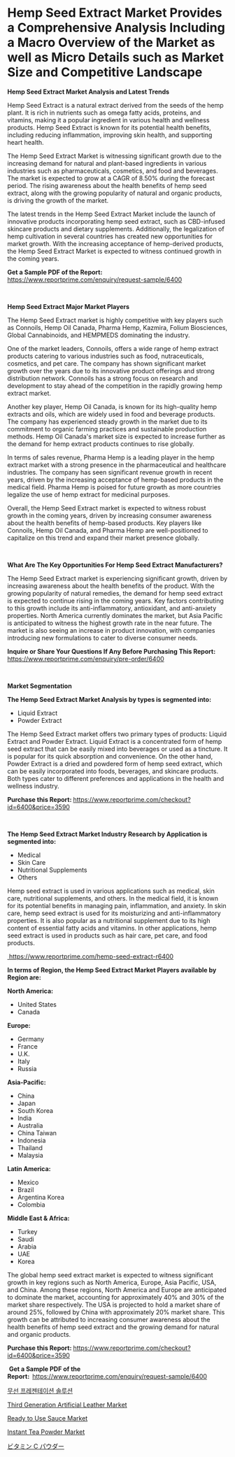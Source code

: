 <p><h1>Hemp Seed Extract Market Provides a Comprehensive Analysis Including a Macro Overview of the Market as well as Micro Details such as Market Size and Competitive Landscape</h1></p><p><strong>Hemp Seed Extract Market Analysis and Latest Trends</strong></p>
<p><p>Hemp Seed Extract is a natural extract derived from the seeds of the hemp plant. It is rich in nutrients such as omega fatty acids, proteins, and vitamins, making it a popular ingredient in various health and wellness products. Hemp Seed Extract is known for its potential health benefits, including reducing inflammation, improving skin health, and supporting heart health.</p><p>The Hemp Seed Extract Market is witnessing significant growth due to the increasing demand for natural and plant-based ingredients in various industries such as pharmaceuticals, cosmetics, and food and beverages. The market is expected to grow at a CAGR of 8.50% during the forecast period. The rising awareness about the health benefits of hemp seed extract, along with the growing popularity of natural and organic products, is driving the growth of the market.</p><p>The latest trends in the Hemp Seed Extract Market include the launch of innovative products incorporating hemp seed extract, such as CBD-infused skincare products and dietary supplements. Additionally, the legalization of hemp cultivation in several countries has created new opportunities for market growth. With the increasing acceptance of hemp-derived products, the Hemp Seed Extract Market is expected to witness continued growth in the coming years.</p></p>
<p><strong>Get a Sample PDF of the Report:&nbsp;</strong> <a href="https://www.reportprime.com/enquiry/request-sample/6400">https://www.reportprime.com/enquiry/request-sample/6400</a></p>
<p>&nbsp;</p>
<p><strong>Hemp Seed Extract Major Market Players</strong></p>
<p><p>The Hemp Seed Extract market is highly competitive with key players such as Connoils, Hemp Oil Canada, Pharma Hemp, Kazmira, Folium Biosciences, Global Cannabinoids, and HEMPMEDS dominating the industry. </p><p>One of the market leaders, Connoils, offers a wide range of hemp extract products catering to various industries such as food, nutraceuticals, cosmetics, and pet care. The company has shown significant market growth over the years due to its innovative product offerings and strong distribution network. Connoils has a strong focus on research and development to stay ahead of the competition in the rapidly growing hemp extract market.</p><p>Another key player, Hemp Oil Canada, is known for its high-quality hemp extracts and oils, which are widely used in food and beverage products. The company has experienced steady growth in the market due to its commitment to organic farming practices and sustainable production methods. Hemp Oil Canada's market size is expected to increase further as the demand for hemp extract products continues to rise globally.</p><p>In terms of sales revenue, Pharma Hemp is a leading player in the hemp extract market with a strong presence in the pharmaceutical and healthcare industries. The company has seen significant revenue growth in recent years, driven by the increasing acceptance of hemp-based products in the medical field. Pharma Hemp is poised for future growth as more countries legalize the use of hemp extract for medicinal purposes.</p><p>Overall, the Hemp Seed Extract market is expected to witness robust growth in the coming years, driven by increasing consumer awareness about the health benefits of hemp-based products. Key players like Connoils, Hemp Oil Canada, and Pharma Hemp are well-positioned to capitalize on this trend and expand their market presence globally.</p></p>
<p>&nbsp;</p>
<p><strong>What Are The Key Opportunities For Hemp Seed Extract Manufacturers?</strong></p>
<p><p>The Hemp Seed Extract market is experiencing significant growth, driven by increasing awareness about the health benefits of the product. With the growing popularity of natural remedies, the demand for hemp seed extract is expected to continue rising in the coming years. Key factors contributing to this growth include its anti-inflammatory, antioxidant, and anti-anxiety properties. North America currently dominates the market, but Asia Pacific is anticipated to witness the highest growth rate in the near future. The market is also seeing an increase in product innovation, with companies introducing new formulations to cater to diverse consumer needs.</p></p>
<p><strong>Inquire or Share Your Questions If Any Before Purchasing This Report:</strong> <a href="https://www.reportprime.com/enquiry/pre-order/6400">https://www.reportprime.com/enquiry/pre-order/6400</a></p>
<p>&nbsp;</p>
<p><strong>Market Segmentation</strong></p>
<p><strong>The Hemp Seed Extract Market Analysis by types is segmented into:</strong></p>
<p><ul><li>Liquid Extract</li><li>Powder Extract</li></ul></p>
<p><p>The Hemp Seed Extract market offers two primary types of products: Liquid Extract and Powder Extract. Liquid Extract is a concentrated form of hemp seed extract that can be easily mixed into beverages or used as a tincture. It is popular for its quick absorption and convenience. On the other hand, Powder Extract is a dried and powdered form of hemp seed extract, which can be easily incorporated into foods, beverages, and skincare products. Both types cater to different preferences and applications in the health and wellness industry.</p></p>
<p><strong>Purchase this Report:&nbsp;</strong><a href="https://www.reportprime.com/checkout?id=6400&price=3590">https://www.reportprime.com/checkout?id=6400&price=3590</a></p>
<p>&nbsp;</p>
<p><strong>The Hemp Seed Extract Market Industry Research by Application is segmented into:</strong></p>
<p><ul><li>Medical</li><li>Skin Care</li><li>Nutritional Supplements</li><li>Others</li></ul></p>
<p><p>Hemp seed extract is used in various applications such as medical, skin care, nutritional supplements, and others. In the medical field, it is known for its potential benefits in managing pain, inflammation, and anxiety. In skin care, hemp seed extract is used for its moisturizing and anti-inflammatory properties. It is also popular as a nutritional supplement due to its high content of essential fatty acids and vitamins. In other applications, hemp seed extract is used in products such as hair care, pet care, and food products.</p></p>
<p><a href="https://www.reportprime.com/hemp-seed-extract-r6400">&nbsp;https://www.reportprime.com/hemp-seed-extract-r6400</a></p>
<p><strong>In terms of Region, the Hemp Seed Extract Market Players available by Region are:</strong></p>
<p>
    <p> <strong> North America: </strong>
        <ul>
            <li>United States</li>
            <li>Canada</li>
        </ul>
        </p> 
    <p> <strong> Europe: </strong>
        <ul>
            <li>Germany</li>
            <li>France</li>
            <li>U.K.</li>
            <li>Italy</li>
            <li>Russia</li>
        </ul>
        </p> 
    <p> <strong> Asia-Pacific: </strong>
        <ul>
            <li>China</li>
            <li>Japan</li>
            <li>South Korea</li>
            <li>India</li>
            <li>Australia</li>
            <li>China Taiwan</li>
            <li>Indonesia</li>
            <li>Thailand</li>
            <li>Malaysia</li>
        </ul>
        </p> 
    <p> <strong> Latin America: </strong>
        <ul>
            <li>Mexico</li>
            <li>Brazil</li>
            <li>Argentina Korea</li>
            <li>Colombia</li>
        </ul>
        </p> 
    <p> <strong> Middle East & Africa: </strong>
        <ul>
            <li>Turkey</li>
            <li>Saudi</li>
            <li>Arabia</li>
            <li>UAE</li>
            <li>Korea</li>
        </ul>
    </p>
    </p>
<p><p>The global hemp seed extract market is expected to witness significant growth in key regions such as North America, Europe, Asia Pacific, USA, and China. Among these regions, North America and Europe are anticipated to dominate the market, accounting for approximately 40% and 30% of the market share respectively. The USA is projected to hold a market share of around 25%, followed by China with approximately 20% market share. This growth can be attributed to increasing consumer awareness about the health benefits of hemp seed extract and the growing demand for natural and organic products.</p></p>
<p><strong>Purchase this Report: </strong><a href="https://www.reportprime.com/checkout?id=6400&price=3590">https://www.reportprime.com/checkout?id=6400&price=3590</a></p>
<p>&nbsp;<strong>Get a Sample PDF of the Report:&nbsp;&nbsp;</strong><a href="https://www.reportprime.com/enquiry/request-sample/6400">https://www.reportprime.com/enquiry/request-sample/6400</a></p>
<p><strong></strong></p>
<p><p><a href="https://medium.com/@joanacasper2001/%EB%AC%B4%EC%84%A0-%ED%94%84%EB%A0%88%EC%A0%A0%ED%85%8C%EC%9D%B4%EC%85%98-%EC%86%94%EB%A3%A8%EC%85%98-%EC%82%B0%EC%97%85-%EB%B6%84%EC%84%9D-%EB%B3%B4%EA%B3%A0%EC%84%9C-%EC%8B%9C%EC%9E%A5-%EA%B7%9C%EB%AA%A8%EB%8A%94-12-6-%EC%9D%98-26ffcd4f712e">무선 프레젠테이션 솔루션</a></p><p><a href="https://medium.com/@jewelmohr25/global-third-generation-artificial-leather-market-size-is-expected-to-reach-at-a-cagr-of-13-8-a00f887c06c6">Third Generation Artificial Leather Market</a></p><p><a href="https://github.com/pennyaldbrittonh658/Market-Research-Report-List-1/blob/main/ready-to-use-sauce-market.md">Ready to Use Sauce Market</a></p><p><a href="https://github.com/gcimaudf65/Market-Research-Report-List-1/blob/main/instant-tea-powder-market.md">Instant Tea Powder Market</a></p><p><a href="https://medium.com/@orlohagenes_12279/%E3%83%93%E3%82%BF%E3%83%9F%E3%83%B3c%E3%83%91%E3%82%A6%E3%83%80%E3%83%BC%E7%94%A3%E6%A5%AD%E5%88%86%E6%9E%90%E3%83%AC%E3%83%9D%E3%83%BC%E3%83%88-%E3%81%9D%E3%81%AE%E5%B8%82%E5%A0%B4%E8%A6%8F%E6%A8%A1-%E3%82%B7%E3%82%A7%E3%82%A2-%E3%82%A2%E3%83%97%E3%83%AA%E3%82%B1%E3%83%BC%E3%82%B7%E3%83%A7%E3%83%B3-%E5%9C%B0%E5%9F%9F-%E7%AB%B6%E4%BA%89%E6%88%A6%E7%95%A5%E3%81%AB%E9%96%A2%E3%81%99%E3%82%8B%E3%83%88%E3%83%AC%E3%83%B3%E3%83%89-2024%E5%B9%B4-2031%E5%B9%B4-eb3620f99739">ビタミン C パウダー</a></p></p>
